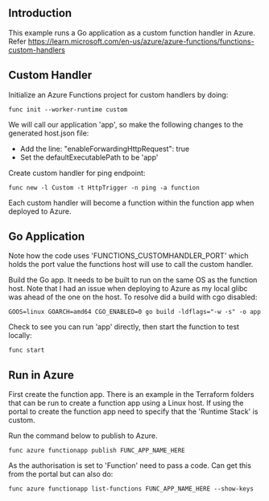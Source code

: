 ## Introduction

This example runs a Go application as a custom function handler in Azure. Refer https://learn.microsoft.com/en-us/azure/azure-functions/functions-custom-handlers


## Custom Handler

Initialize an Azure Functions project for custom handlers by doing:

    func init --worker-runtime custom


We will call our application 'app', so make the following changes to the generated host.json file:

- Add the line: "enableForwardingHttpRequest": true
- Set the defaultExecutablePath to be 'app'


Create custom handler for ping endpoint:

    func new -l Custom -t HttpTrigger -n ping -a function

Each custom handler will become a function within the function app when deployed to Azure.



## Go Application

Note how the code uses 'FUNCTIONS_CUSTOMHANDLER_PORT' which holds the port value the functions host will use to call the custom handler.


Build the Go app. It needs to be built to run on the same OS as the function host. Note that I had an issue when deploying to Azure as my
local glibc was ahead of the one on the host. To resolve did a build with cgo disabled:

    GOOS=linux GOARCH=amd64 CGO_ENABLED=0 go build -ldflags="-w -s" -o app


Check to see you can run 'app' directly, then start the function to test locally:

    func start



## Run in Azure

First create the function app. There is an example in the Terraform folders that can be run to create a function app using a Linux host. If using
the portal to create the function app need to specify that the 'Runtime Stack' is custom.

Run the command below to publish to Azure.

    func azure functionapp publish FUNC_APP_NAME_HERE

As the authorisation is set to 'Function' need to pass a code. Can get this from the portal but can also do:

    func azure functionapp list-functions FUNC_APP_NAME_HERE --show-keys


